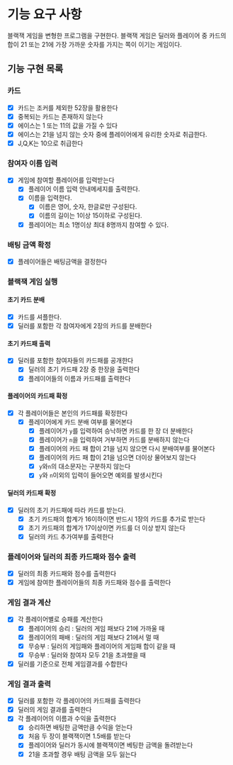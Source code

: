 # 기능 요구 사항

블랙잭 게임을 변형한 프로그램을 구현한다.
블랙잭 게임은 딜러와 플레이어 중 카드의 합이 21 또는 21에 가장 가까운 숫자를 가지는 쪽이 이기는 게임이다.

## 기능 구현 목록

### 카드

- [x] 카드는 조커를 제외한 52장을 활용한다
- [x] 중복되는 카드는 존재하지 않는다
- [x] 에이스는 1 또는 11의 값을 가질 수 있다
- [x] 에이스는 21을 넘지 않는 숫자 중에 플레이어에게 유리한 숫자로 취급한다.
- [x] J,Q,K는 10으로 취급한다

### 참여자 이름 입력

- [x] 게임에 참여할 플레이어를 입력받는다
    - [x] 플레이어 이름 입력 안내메세지를 출력한다.
    - [x] 이름을 입력한다.
        - [x] 이름은 영어, 숫자, 한글로만 구성된다.
        - [x] 이름의 길이는 1이상 15이하로 구성된다.
    - [x] 플레이어는 최소 1명이상 최대 8명까지 참여할 수 있다.

### 배팅 금액 확정

- [x] 플레이어들은 배팅금액을 결정한다

### 블랙잭 게임 실행

#### 초기 카드 분배

- [x] 카드를 셔플한다.
- [x] 딜러를 포함한 각 참여자에게 2장의 카드를 분배한다

#### 초기 카드패 출력

- [x] 딜러를 포함한 참여자들의 카드패를 공개한다
    - [x] 딜러의 초기 카드패 2장 중 한장을 출력한다
    - [x] 플레이어들의 이름과 카드패를 출력한다

#### 플레이어의 카드패 확정

- [x] 각 플레이어들은 본인의 카드패를 확정한다
    - [x] 플레이어에게 카드 분배 여부를 물어본다
        - [x] 플레이어가 `y`를 입력하여 승낙하면 카드를 한 장 더 분배한다
        - [x] 플레이어가 `n`을 입력하여 거부하면 카드를 분배하지 않는다
        - [x] 플레이어의 카드 패 합이 21을 넘지 않으면 다시 분배여부를 물어본다
        - [x] 플레이어의 카드 패 합이 21을 넘으면 더이상 물어보지 않는다
        - [x] `y`와`n`의 대소문자는 구분하지 않는다
        - [x] `y`와 `n`이외의 입력이 들어오면 예외를 발생시킨다

#### 딜러의 카드패 확정

- [x] 딜러의 초기 카드패에 따라 카드를 받는다.
    - [x] 초기 카드패의 합계가 16이하이면 반드시 1장의 카드를 추가로 받는다
    - [x] 초기 카드패의 합계가 17이상이면 카드를 더 이상 받지 않는다
    - [x] 딜러의 카드 추가여부를 출력한다

### 플레이어와 딜러의 최종 카드패와 점수 출력

- [x] 딜러의 최종 카드패와 점수를 출력한다
- [x] 게임에 참여한 플레이어들의 최종 카드패와 점수를 출력한다

### 게임 결과 계산

- [x] 각 플레이어별로 승패를 계산한다
    - [x] 플레이어의 승리 : 딜러의 게임 패보다 21에 가까울 때
    - [x] 플레이어의 패배 : 딜러의 게임 패보다 21에서 멀 때
    - [x] 무승부 : 딜러의 게임패와 플레이어의 게임패 합이 같을 때
    - [x] 무승부 : 딜러와 참여자 모두 21을 초과했을 때
- [x] 딜러를 기준으로 전체 게임결과를 수합한다

### 게임 결과 출력

- [x] 딜러를 포함한 각 플레이어의 카드패를 출력한다
- [x] 딜러의 게임 결과를 출력한다
- [x] 각 플레이어의 이름과 수익을 출력한다
    - [x] 승리하면 배팅한 금액만큼 수익을 얻는다
    - [x] 처음 두 장이 블랙잭이면 1.5배를 받는다
    - [x] 플레이어와 딜러가 동시에 블랙잭이면 베팅한 금액을 돌려받는다
    - [x] 21을 초과할 경우 배팅 금액을 모두 잃는다
